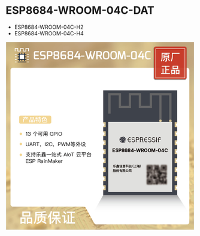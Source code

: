 

# ESP8684-WROOM-04C-DAT

- ESP8684-WROOM-04C-H2
- ESP8684-WROOM-04C-H4

![](44-46-14-15-12-2022.png)